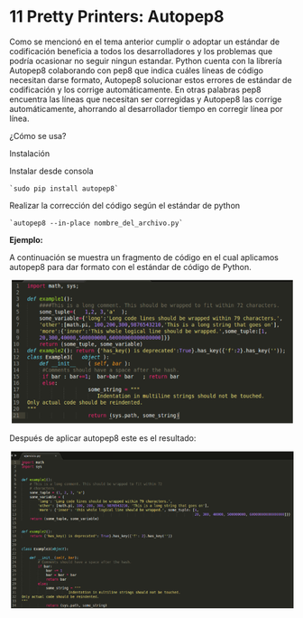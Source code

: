 # 11 Pretty Printers: Autopep8

Como se mencionó en el tema anterior cumplir o adoptar un estándar de codificación beneficia a todos los desarrolladores y los problemas que podría ocasionar no seguir ningun estandar.
Python cuenta con la librería Autopep8 colaborando con pep8 que indica cuáles líneas de código necesitan darse formato, Autopep8 solucionar estos errores de estándar de codificación y los corrige automáticamente.
En otras palabras pep8 encuentra las líneas que necesitan ser corregidas y Autopep8 las corrige automáticamente, ahorrando al desarrollador tiempo en corregir línea por línea.

¿Cómo se usa?

Instalación

Instalar desde consola

    `sudo pip install autopep8`


Realizar la corrección del código según el estándar de python


    `autopep8 --in-place nombre_del_archivo.py`


__Ejemplo:__

A continuación se muestra un fragmento de código en el cual aplicamos autopep8 para dar formato con el estándar de código de Python.

![Antes de Autopep8](images/AntesAutopep8.png)


Después de aplicar autopep8 este es el resultado:

![Despues de Autopep8](images/DespuesAutopep8.png)


